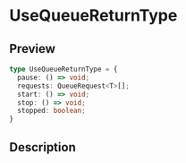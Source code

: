 
      
# UseQueueReturnType

<div class="api-docs__section" data-reactroot="">

## Preview

</div><div class="api-docs__preview type" data-reactroot="">

```ts
type UseQueueReturnType = {
  pause: () => void; 
  requests: QueueRequest<T>[]; 
  start: () => void; 
  stop: () => void; 
  stopped: boolean; 
}
```

</div><div class="api-docs__section" data-reactroot="">

## Description

</div><div class="api-docs__description" data-reactroot=""><span class="api-docs__do-not-parse">



</span></div>